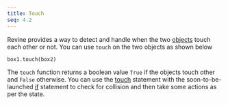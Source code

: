 ```yaml
---
title: Touch
seq: 4.2
---
```


Revine provides a way to detect and handle when the two [objects](/docs/objects) touch each other or not. You can use `touch` on the two objects as shown below

```
box1.touch(box2)
```

The `touch` function returns a boolean value `True` if the objects touch other and `False` otherwise. You can use the [touch](/docs/touch) statement with the soon-to-be-launched [if](/docs/if) statement to check for collision and then take some actions as per the state.
